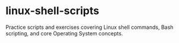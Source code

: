 # linux-shell-scripts
Practice scripts and exercises covering Linux shell commands, Bash scripting, and core Operating System concepts.
